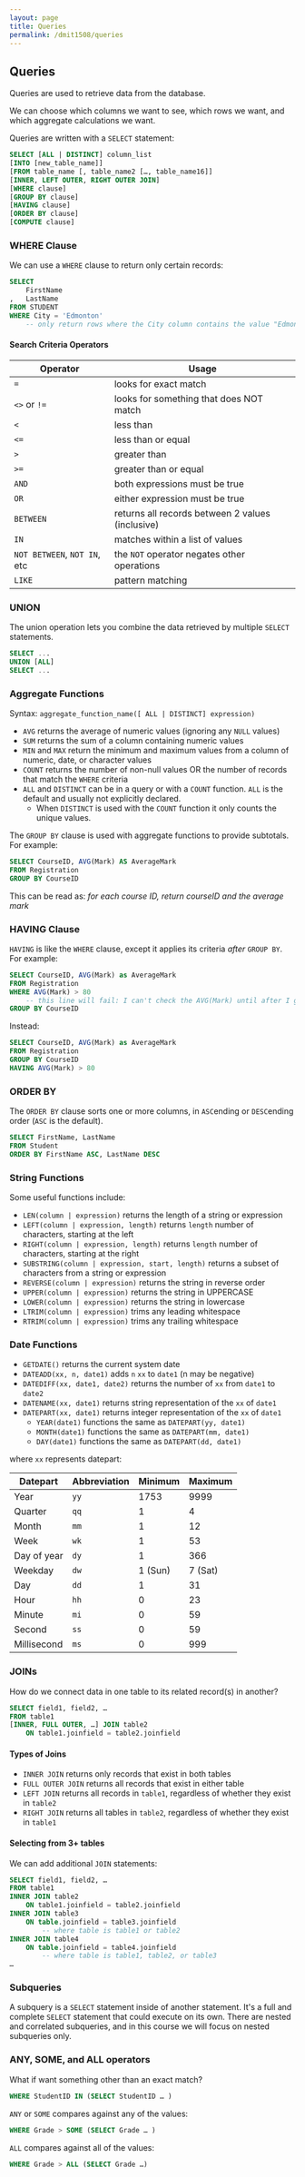 ```yaml
---
layout: page
title: Queries
permalink: /dmit1508/queries
---
```


## Queries

Queries are used to retrieve data from the database.

We can choose which columns we want to see, which rows we want, and which aggregate calculations we want.

Queries are written with a `SELECT` statement:
```sql
SELECT [ALL | DISTINCT] column_list 	
[INTO [new_table_name]]
[FROM table_name [, table_name2 […, table_name16]] 
[INNER, LEFT OUTER, RIGHT OUTER JOIN]
[WHERE clause] 
[GROUP BY clause] 
[HAVING clause] 
[ORDER BY clause] 
[COMPUTE clause]
```

### WHERE Clause

We can use a `WHERE` clause to return only certain records:
```sql
SELECT 
    FirstName
,   LastName 
FROM STUDENT
WHERE City = 'Edmonton' 
    -- only return rows where the City column contains the value "Edmonton"
```

#### Search Criteria Operators

Operator | Usage
--- | ---
`=` | looks for exact match
`<>` or `!=` | looks for something that does NOT match
`<` | less than
`<=` | less than or equal
`>` | greater than
`>=` | greater than or equal
`AND` | both expressions must be true
`OR` | either expression must be true
`BETWEEN` | returns all records between 2 values (inclusive)
`IN` | matches within a list of values
`NOT BETWEEN`, `NOT IN`, etc | the `NOT` operator negates other operations
`LIKE` | pattern matching

### UNION

The union operation lets you combine the data retrieved by multiple `SELECT` statements.
```sql
SELECT ...
UNION [ALL]
SELECT ...
```

### Aggregate Functions

Syntax: `aggregate_function_name([ ALL | DISTINCT] expression)`
- `AVG` returns the average of numeric values (ignoring any `NULL` values)
- `SUM` returns the sum of a column containing numeric values
- `MIN` and `MAX` return the minimum and maximum values from a column of numeric, date, or character values
- `COUNT` returns the number of non-null values OR the number of records that match the `WHERE` criteria
- `ALL` and `DISTINCT` can be in a query or with a `COUNT` function. `ALL` is the default and usually not explicitly declared.
  - When `DISTINCT` is used with the `COUNT` function it only counts the unique values.

The `GROUP BY` clause is used with aggregate functions to provide subtotals. For example:
```sql
SELECT CourseID, AVG(Mark) AS AverageMark
FROM Registration
GROUP BY CourseID
```

This can be read as: *for each course ID, return courseID and the average mark*

### HAVING Clause

`HAVING` is like the `WHERE` clause, except it applies its criteria *after* `GROUP BY`. For example:
```sql
SELECT CourseID, AVG(Mark) as AverageMark
FROM Registration
WHERE AVG(Mark) > 80 
    -- this line will fail: I can't check the AVG(Mark) until after I group-by.
GROUP BY CourseID
```

Instead:
```sql
SELECT CourseID, AVG(Mark) as AverageMark
FROM Registration
GROUP BY CourseID
HAVING AVG(Mark) > 80
```

### ORDER BY

The `ORDER BY` clause sorts one or more columns, in `ASC`ending or `DESC`ending order (`ASC` is the default).

```sql
SELECT FirstName, LastName
FROM Student
ORDER BY FirstName ASC, LastName DESC
```

### String Functions
Some useful functions include:
- `LEN(column | expression)` returns the length of a string or expression
- `LEFT(column | expression, length)` returns `length` number of characters, starting at the left
- `RIGHT(column | expression, length)` returns `length` number of characters, starting at the right
- `SUBSTRING(column | expression, start, length)` returns a subset of characters from a string or expression
- `REVERSE(column | expression)` returns the string in reverse order
- `UPPER(column | expression)` returns the string in UPPERCASE
- `LOWER(column | expression)` returns the string in lowercase
- `LTRIM(column | expression)` trims any leading whitespace
- `RTRIM(column | expression)` trims any trailing whitespace

### Date Functions
- `GETDATE()` returns the current system date
- `DATEADD(xx, n, date1)` adds `n` `xx` to `date1` (n may be negative)
- `DATEDIFF(xx, date1, date2)` returns the number of `xx` from `date1` to `date2`
- `DATENAME(xx, date1)` returns string representation of the `xx` of `date1`
- `DATEPART(xx, date1)` returns integer representation of the `xx` of `date1`
  - `YEAR(date1)` functions the same as `DATEPART(yy, date1)`
  - `MONTH(date1)` functions the same as `DATEPART(mm, date1)`
  - `DAY(date1)` functions the same as `DATEPART(dd, date1)`

where `xx` represents datepart:

Datepart | Abbreviation | Minimum | Maximum
--- | --- | --- | ---
Year | `yy` | 1753 | 9999
Quarter | `qq` | 1 | 4
Month | `mm` | 1 | 12
Week | `wk` | 1 | 53
Day of year | `dy` | 1 | 366
Weekday | `dw` | 1 (Sun) | 7 (Sat)
Day | `dd` | 1 | 31
Hour | `hh` | 0 | 23
Minute | `mi` | 0 | 59
Second | `ss` | 0 | 59
Millisecond | `ms` | 0 | 999

### JOINs

How do we connect data in one table to its related record(s) in another?
```sql
SELECT field1, field2, … 
FROM table1
[INNER, FULL OUTER, …] JOIN table2
	ON table1.joinfield = table2.joinfield
```

#### Types of Joins
- `INNER JOIN` returns only records that exist in both tables
- `FULL OUTER JOIN` returns all records that exist in either table
- `LEFT JOIN` returns all records in `table1`, regardless of whether they exist in `table2`
- `RIGHT JOIN` returns all tables in `table2`, regardless of whether they exist in `table1`

#### Selecting from 3+ tables
We can add additional `JOIN` statements:
```sql
SELECT field1, field2, … 
FROM table1
INNER JOIN table2
	ON table1.joinfield = table2.joinfield
INNER JOIN table3
	ON table.joinfield = table3.joinfield 
        -- where table is table1 or table2
INNER JOIN table4
	ON table.joinfield = table4.joinfield 
        -- where table is table1, table2, or table3
…
```

### Subqueries
A subquery is a `SELECT` statement inside of another statement.
It's a full and complete `SELECT` statement that could execute on its own.
There are nested and correlated subqueries, and in this course we will focus on nested subqueries only.

### ANY, SOME, and ALL operators
What if want something other than an exact match?
```sql
WHERE StudentID IN (SELECT StudentID … )
```
`ANY` or `SOME` compares against any of the values:
```sql
WHERE Grade > SOME (SELECT Grade … )
```
`ALL` compares against all of the values:
```sql
WHERE Grade > ALL (SELECT Grade …)
```
